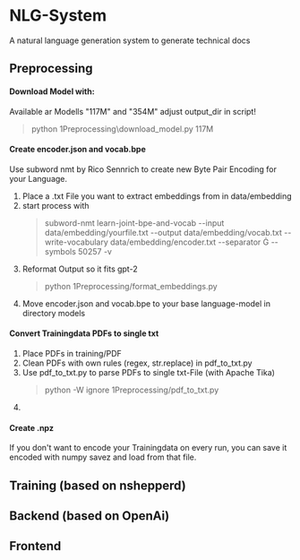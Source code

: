 # NLG-System
A natural language generation system to generate technical docs

## Preprocessing
#### Download Model with:
Available ar Modells "117M" and "354M" adjust output_dir in script!
> python 1Preprocessing\download_model.py 117M

#### Create encoder.json and vocab.bpe
Use subword nmt by Rico Sennrich to create new Byte Pair Encoding for your Language.
1. Place a .txt File you want to extract embeddings from in data/embedding
2. start process with
   > subword-nmt learn-joint-bpe-and-vocab --input data/embedding/yourfile.txt --output data/embedding/vocab.txt --write-vocabulary data/embedding/encoder.txt --separator Ġ --symbols 50257 -v
3. Reformat Output so it fits gpt-2
   > python 1Preprocessing/format_embeddings.py
4. Move encoder.json and vocab.bpe to your base language-model in directory models

#### Convert Trainingdata PDFs to single txt
1. Place PDFs in training/PDF
2. Clean PDFs with own rules (regex, str.replace) in pdf_to_txt.py
3. Use pdf_to_txt.py to parse PDFs to single txt-File (with Apache Tika)
   > python -W ignore 1Preprocessing/pdf_to_txt.py
4. 
#### Create .npz
If you don't want to encode your Trainingdata on every run, you can save it encoded with numpy savez and load from that file.

## Training (based on nshepperd)

## Backend (based on OpenAi)

## Frontend


